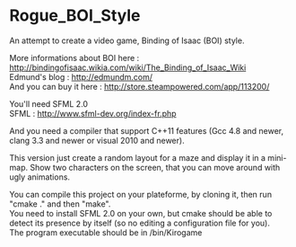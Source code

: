 Rogue_BOI_Style
===============

An attempt to create a video game, Binding of Isaac (BOI) style.

More informations about BOI here : http://bindingofisaac.wikia.com/wiki/The_Binding_of_Isaac_Wiki  <br /> 
Edmund's blog : http://edmundm.com/  <br /> 
And you can buy it here : http://store.steampowered.com/app/113200/

You'll need SFML 2.0  <br />
SFML : http://www.sfml-dev.org/index-fr.php <br />

And you need a compiler that support C++11 features (Gcc 4.8 and newer, clang 3.3 and newer or visual 2010 and newer).

This version just create a random layout for a maze and display it in a mini-map. Show two characters on the screen,
that you can move around with ugly animations.<br /> 

You can compile this project on your plateforme, by cloning it, then run "cmake ." and then "make".<br />
You need to install SFML 2.0 on your own, but cmake should be able to detect its presence by itself (so no editing a configuration file for you).<br />
The program executable should be in <the root folder where you cloned>/bin/Kirogame 

